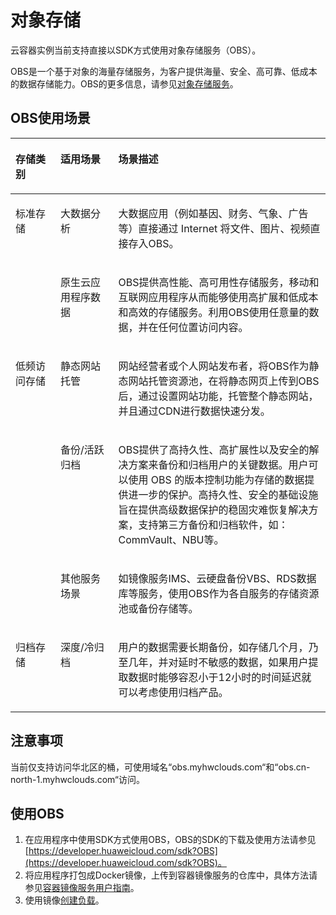 # 对象存储<a name="cci_01_0046"></a>

云容器实例当前支持直接以SDK方式使用对象存储服务（OBS）。

OBS是一个基于对象的海量存储服务，为客户提供海量、安全、高可靠、低成本的数据存储能力。OBS的更多信息，请参见[对象存储服务](https://www.huaweicloud.com/product/obs.html)。

## OBS使用场景<a name="section628110373282"></a>

<a name="table20933141252916"></a>
<table><thead align="left"><tr id="row155111392917"><th class="cellrowborder" valign="top" width="14.288571142885711%" id="mcps1.1.4.1.1"><p id="p3551713102918"><a name="p3551713102918"></a><a name="p3551713102918"></a><strong id="b555101392911"><a name="b555101392911"></a><a name="b555101392911"></a><span>存储类别</span></strong></p>
</th>
<th class="cellrowborder" valign="top" width="18.36816318368163%" id="mcps1.1.4.1.2"><p id="p255161314299"><a name="p255161314299"></a><a name="p255161314299"></a><strong id="b3551113202916"><a name="b3551113202916"></a><a name="b3551113202916"></a><span>适用场景</span></strong></p>
</th>
<th class="cellrowborder" valign="top" width="67.34326567343265%" id="mcps1.1.4.1.3"><p id="p155516132292"><a name="p155516132292"></a><a name="p155516132292"></a><strong id="b135581316293"><a name="b135581316293"></a><a name="b135581316293"></a><span>场景描述</span></strong></p>
</th>
</tr>
</thead>
<tbody><tr id="row5575139299"><td class="cellrowborder" rowspan="2" valign="top" width="14.288571142885711%" headers="mcps1.1.4.1.1 "><p id="p44591951195211"><a name="p44591951195211"></a><a name="p44591951195211"></a>标准存储</p>
</td>
<td class="cellrowborder" valign="top" width="18.36816318368163%" headers="mcps1.1.4.1.2 "><p id="p61468396534"><a name="p61468396534"></a><a name="p61468396534"></a>大数据分析</p>
</td>
<td class="cellrowborder" valign="top" width="67.34326567343265%" headers="mcps1.1.4.1.3 "><p id="p359312419542"><a name="p359312419542"></a><a name="p359312419542"></a>大数据应用（例如基因、财务、气象、广告等）直接通过 Internet 将文件、图片、视频直接存入OBS。</p>
</td>
</tr>
<tr id="row057131310291"><td class="cellrowborder" valign="top" headers="mcps1.1.4.1.1 "><p id="p914610391533"><a name="p914610391533"></a><a name="p914610391533"></a>原生云应用程序数据</p>
</td>
<td class="cellrowborder" valign="top" headers="mcps1.1.4.1.2 "><p id="p984713516549"><a name="p984713516549"></a><a name="p984713516549"></a>OBS提供高性能、高可用性存储服务，移动和互联网应用程序从而能够使用高扩展和低成本和高效的存储服务。利用OBS使用任意量的数据，并在任何位置访问内容。</p>
</td>
</tr>
<tr id="row1557113132912"><td class="cellrowborder" rowspan="3" valign="top" width="14.288571142885711%" headers="mcps1.1.4.1.1 "><p id="p937016015538"><a name="p937016015538"></a><a name="p937016015538"></a>低频访问存储</p>
</td>
<td class="cellrowborder" valign="top" width="18.36816318368163%" headers="mcps1.1.4.1.2 "><p id="p314615392539"><a name="p314615392539"></a><a name="p314615392539"></a>静态网站托管</p>
</td>
<td class="cellrowborder" valign="top" width="67.34326567343265%" headers="mcps1.1.4.1.3 "><p id="p178774665411"><a name="p178774665411"></a><a name="p178774665411"></a>网站经营者或个人网站发布者，将OBS作为静态网站托管资源池，在将静态网页上传到OBS后，通过设置网站功能，托管整个静态网站，并且通过CDN进行数据快速分发。</p>
</td>
</tr>
<tr id="row65711314292"><td class="cellrowborder" valign="top" headers="mcps1.1.4.1.1 "><p id="p814616395532"><a name="p814616395532"></a><a name="p814616395532"></a>备份/活跃归档</p>
</td>
<td class="cellrowborder" valign="top" headers="mcps1.1.4.1.2 "><p id="p14438562547"><a name="p14438562547"></a><a name="p14438562547"></a>OBS提供了高持久性、高扩展性以及安全的解决方案来备份和归档用户的关键数据。用户可以使用 OBS 的版本控制功能为存储的数据提供进一步的保护。高持久性、安全的基础设施旨在提供高级数据保护的稳固灾难恢复解决方案，支持第三方备份和归档软件，如：CommVault、NBU等。</p>
</td>
</tr>
<tr id="row1458131314296"><td class="cellrowborder" valign="top" headers="mcps1.1.4.1.1 "><p id="p1514673914534"><a name="p1514673914534"></a><a name="p1514673914534"></a>其他服务场景</p>
</td>
<td class="cellrowborder" valign="top" headers="mcps1.1.4.1.2 "><p id="p62873785514"><a name="p62873785514"></a><a name="p62873785514"></a>如镜像服务IMS、云硬盘备份VBS、RDS数据库等服务，使用OBS作为各自服务的存储资源池或备份存储等。</p>
</td>
</tr>
<tr id="row146020134299"><td class="cellrowborder" valign="top" width="14.288571142885711%" headers="mcps1.1.4.1.1 "><p id="p260141316297"><a name="p260141316297"></a><a name="p260141316297"></a>归档存储</p>
</td>
<td class="cellrowborder" valign="top" width="18.36816318368163%" headers="mcps1.1.4.1.2 "><p id="p1214613905316"><a name="p1214613905316"></a><a name="p1214613905316"></a>深度/冷归档</p>
</td>
<td class="cellrowborder" valign="top" width="67.34326567343265%" headers="mcps1.1.4.1.3 "><p id="p1434431811551"><a name="p1434431811551"></a><a name="p1434431811551"></a>用户的数据需要长期备份，如存储几个月，乃至几年，并对延时不敏感的数据，如果用户提取数据时能够容忍小于12小时的时间延迟就可以考虑使用归档产品。</p>
</td>
</tr>
</tbody>
</table>

## 注意事项<a name="section6176173125420"></a>

当前仅支持访问华北区的桶，可使用域名“obs.myhwclouds.com“和“obs.cn-north-1.myhwclouds.com“访问。

## 使用OBS<a name="section175081820145417"></a>

1.  在应用程序中使用SDK方式使用OBS，OBS的SDK的下载及使用方法请参见[https://developer.huaweicloud.com/sdk?OBS](https://developer.huaweicloud.com/sdk?OBS)。
2.  将应用程序打包成Docker镜像，上传到容器镜像服务的仓库中，具体方法请参见[容器镜像服务用户指南](https://support.huaweicloud.com/usermanual-swr/swr_01_0009.html)。
3.  使用镜像[创建负载](创建无状态工作负载.md)。

